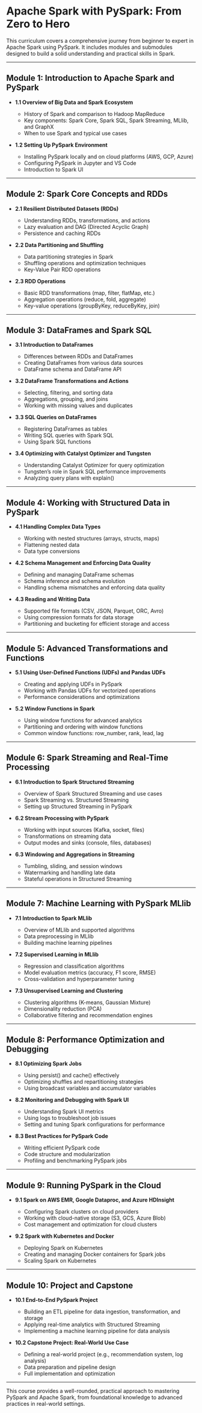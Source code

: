 # Apache Spark with PySpark: From Zero to Hero

This curriculum covers a comprehensive journey from beginner to expert in Apache Spark using PySpark. It includes modules and submodules designed to build a solid understanding and practical skills in Spark.

---

## Module 1: Introduction to Apache Spark and PySpark
- **1.1 Overview of Big Data and Spark Ecosystem**
  - History of Spark and comparison to Hadoop MapReduce
  - Key components: Spark Core, Spark SQL, Spark Streaming, MLlib, and GraphX
  - When to use Spark and typical use cases

- **1.2 Setting Up PySpark Environment**
  - Installing PySpark locally and on cloud platforms (AWS, GCP, Azure)
  - Configuring PySpark in Jupyter and VS Code
  - Introduction to Spark UI

---

## Module 2: Spark Core Concepts and RDDs
- **2.1 Resilient Distributed Datasets (RDDs)**
  - Understanding RDDs, transformations, and actions
  - Lazy evaluation and DAG (Directed Acyclic Graph)
  - Persistence and caching RDDs

- **2.2 Data Partitioning and Shuffling**
  - Data partitioning strategies in Spark
  - Shuffling operations and optimization techniques
  - Key-Value Pair RDD operations

- **2.3 RDD Operations**
  - Basic RDD transformations (map, filter, flatMap, etc.)
  - Aggregation operations (reduce, fold, aggregate)
  - Key-value operations (groupByKey, reduceByKey, join)

---

## Module 3: DataFrames and Spark SQL
- **3.1 Introduction to DataFrames**
  - Differences between RDDs and DataFrames
  - Creating DataFrames from various data sources
  - DataFrame schema and DataFrame API

- **3.2 DataFrame Transformations and Actions**
  - Selecting, filtering, and sorting data
  - Aggregations, grouping, and joins
  - Working with missing values and duplicates

- **3.3 SQL Queries on DataFrames**
  - Registering DataFrames as tables
  - Writing SQL queries with Spark SQL
  - Using Spark SQL functions

- **3.4 Optimizing with Catalyst Optimizer and Tungsten**
  - Understanding Catalyst Optimizer for query optimization
  - Tungsten’s role in Spark SQL performance improvements
  - Analyzing query plans with explain()

---

## Module 4: Working with Structured Data in PySpark
- **4.1 Handling Complex Data Types**
  - Working with nested structures (arrays, structs, maps)
  - Flattening nested data
  - Data type conversions

- **4.2 Schema Management and Enforcing Data Quality**
  - Defining and managing DataFrame schemas
  - Schema inference and schema evolution
  - Handling schema mismatches and enforcing data quality

- **4.3 Reading and Writing Data**
  - Supported file formats (CSV, JSON, Parquet, ORC, Avro)
  - Using compression formats for data storage
  - Partitioning and bucketing for efficient storage and access

---

## Module 5: Advanced Transformations and Functions
- **5.1 Using User-Defined Functions (UDFs) and Pandas UDFs**
  - Creating and applying UDFs in PySpark
  - Working with Pandas UDFs for vectorized operations
  - Performance considerations and optimizations

- **5.2 Window Functions in Spark**
  - Using window functions for advanced analytics
  - Partitioning and ordering with window functions
  - Common window functions: row_number, rank, lead, lag

---

## Module 6: Spark Streaming and Real-Time Processing
- **6.1 Introduction to Spark Structured Streaming**
  - Overview of Spark Structured Streaming and use cases
  - Spark Streaming vs. Structured Streaming
  - Setting up Structured Streaming in PySpark

- **6.2 Stream Processing with PySpark**
  - Working with input sources (Kafka, socket, files)
  - Transformations on streaming data
  - Output modes and sinks (console, files, databases)

- **6.3 Windowing and Aggregations in Streaming**
  - Tumbling, sliding, and session windows
  - Watermarking and handling late data
  - Stateful operations in Structured Streaming

---

## Module 7: Machine Learning with PySpark MLlib
- **7.1 Introduction to Spark MLlib**
  - Overview of MLlib and supported algorithms
  - Data preprocessing in MLlib
  - Building machine learning pipelines

- **7.2 Supervised Learning in MLlib**
  - Regression and classification algorithms
  - Model evaluation metrics (accuracy, F1 score, RMSE)
  - Cross-validation and hyperparameter tuning

- **7.3 Unsupervised Learning and Clustering**
  - Clustering algorithms (K-means, Gaussian Mixture)
  - Dimensionality reduction (PCA)
  - Collaborative filtering and recommendation engines

---

## Module 8: Performance Optimization and Debugging
- **8.1 Optimizing Spark Jobs**
  - Using persist() and cache() effectively
  - Optimizing shuffles and repartitioning strategies
  - Using broadcast variables and accumulator variables

- **8.2 Monitoring and Debugging with Spark UI**
  - Understanding Spark UI metrics
  - Using logs to troubleshoot job issues
  - Setting and tuning Spark configurations for performance

- **8.3 Best Practices for PySpark Code**
  - Writing efficient PySpark code
  - Code structure and modularization
  - Profiling and benchmarking PySpark jobs

---

## Module 9: Running PySpark in the Cloud
- **9.1 Spark on AWS EMR, Google Dataproc, and Azure HDInsight**
  - Configuring Spark clusters on cloud providers
  - Working with cloud-native storage (S3, GCS, Azure Blob)
  - Cost management and optimization for cloud clusters

- **9.2 Spark with Kubernetes and Docker**
  - Deploying Spark on Kubernetes
  - Creating and managing Docker containers for Spark jobs
  - Scaling Spark on Kubernetes

---

## Module 10: Project and Capstone
- **10.1 End-to-End PySpark Project**
  - Building an ETL pipeline for data ingestion, transformation, and storage
  - Applying real-time analytics with Structured Streaming
  - Implementing a machine learning pipeline for data analysis

- **10.2 Capstone Project: Real-World Use Case**
  - Defining a real-world project (e.g., recommendation system, log analysis)
  - Data preparation and pipeline design
  - Full implementation and optimization

---

This course provides a well-rounded, practical approach to mastering PySpark and Apache Spark, from foundational knowledge to advanced practices in real-world settings.

